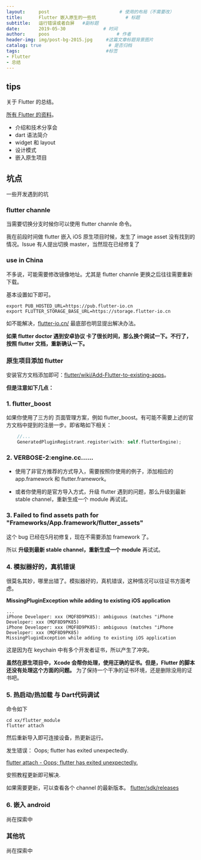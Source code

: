 ```yaml
---
layout:     post                          # 使用的布局（不需要改）
title:      Flutter 嵌入原生的一些坑           # 标题
subtitle:   运行错误或者白屏   #副标题
date:       2019-05-30              # 时间
author:     poos                         # 作者
header-img: img/post-bg-2015.jpg     #这篇文章标题背景图片
catalog: true                         # 是否归档
tags:                                #标签
- Flutter
- 总结
---
```


## tips

关于 Flutter 的总结。

[所有 Flutter 的资料](https://poos.github.io/tags/#Flutter)。

- 介绍和技术分享会
- dart 语法简介
- widget 和 layout
- 设计模式
- 嵌入原生项目

## 坑点

一些开发遇到的坑

### flutter channle

当需要切换分支时候你可以使用 flutter channle 命令。

我在前段时间做 flutter 嵌入 iOS 原生项目时候，发生了 image asset 没有找到的情况。Issue 有人提出切换 master，当然现在已经修复了

### use in China

不多说，可能需要修改镜像地址。尤其是 flutter channle 更换之后往往需要重新下载。

基本设置如下即可。

```shell
export PUB_HOSTED_URL=https://pub.flutter-io.cn
export FLUTTER_STORAGE_BASE_URL=https://storage.flutter-io.cn
```

如不能解决，[flutter-io.cn/](https://flutter-io.cn/) 最底部也明显提出解决办法。

**如果 flutter doctor 遇到安卓协议 卡了很长时间，那么换个网试一下。不行了，按照 flutter 文档，重新确认一下。**

### 原生项目添加 flutter

安装官方文档添加即可：[flutter/wiki/Add-Flutter-to-existing-apps](https://github.com/flutter/flutter/wiki/Add-Flutter-to-existing-apps)。

**但是注意如下几点：**


### 1. flutter_boost

如果你使用了三方的 页面管理方案，例如 flutter_boost。有可能不需要上述的官方文档中提到的注册一步。即省略如下相关：

```swift
    //...
    GeneratedPluginRegistrant.register(with: self.flutterEngine);
```

### 2. VERBOSE-2:engine.cc......

- 使用了非官方推荐的方式导入，需要按照你使用的例子，添加相应的 app.framework 和 flutter.framework。

- 或者你使用的是官方导入方式，升级 flutter 遇到的问题，那么升级到最新 stable channel，重新生成一个 module 再试试。

### 3. Failed to find assets path for "Frameworks/App.framework/flutter_assets"

这个 bug 已经在5月初修复，现在不需要添加 framework 了。

所以 **升级到最新 stable channel，重新生成一个 module** 再试试。

### 4. 模拟器好的，真机错误

很莫名其妙，哪里出错了。模拟器好的，真机错误，这种情况可以往证书方面考虑。

**MissingPluginException while adding to existing iOS application**

```
...
iPhone Developer: xxx (MQF8D9PK85): ambiguous (matches "iPhone Developer: xxx (MQF8D9PK85)
iPhone Developer: xxx (MQF8D9PK85): ambiguous (matches "iPhone Developer: xxx (MQF8D9PK85)
MissingPluginException while adding to existing iOS application 
```

这是因为在 keychain 中有多个开发者证书，所以产生了冲突。

**虽然在原生项目中，Xcode 会帮你处理，使用正确的证书。但是，Flutter 的脚本还没有处理这个方面的问题。** 为了保持一个干净的证书环境，还是删除没用的证书吧。

### 5. 热启动/热加载 与 Dart代码调试

命令如下
```shell
cd xx/flutter_module 
flutter attach
```
然后重新导入即可连接设备，热更新运行。

发生错误：
Oops; flutter has exited unexpectedly.

[flutter attach - Oops; flutter has exited unexpectedly.](https://github.com/flutter/flutter/issues/33035)

安照教程更新即可解决.

如果需要更新，可以查看各个 channel 的最新版本。
[flutter/sdk/releases](https://flutter.dev/docs/development/tools/sdk/releases?tab=macos)



### 6. 嵌入 android

尚在探索中

### 其他坑

尚在探索中

